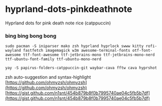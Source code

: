 # hyprland-dots-pinkdeathnote
Hyprland dots for pink death note rice (catppuccin)

### bing bing bong bong
```
sudo pacman -S iniparser mako zsh hyprland hyprlock swww kitty rofi-wayland fastfetch imagemagick w3m awesome-terminal-fonts otf-font-awesome ttf-font-awesome ttf-jetbrains-mono ttf-jetbrains-mono-nerd ttf-ubuntu-font-family ttf-ubuntu-mono-nerd

yay -S papirus-folders-catppuccin-git waybar-cava fftw cava hyprshot 
```

zsh auto-suggestion and syntax-highlight
[https://github.com/ohmyzsh/ohmyzsh](https://github.com/ohmyzsh/ohmyzsh)
[https://gist.github.com/n1snt/454b879b8f0b7995740ae04c5fb5b7df](https://gist.github.com/n1snt/454b879b8f0b7995740ae04c5fb5b7df)